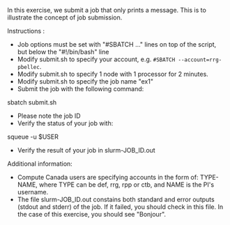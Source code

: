 In this exercise, we submit a job that only prints a message.
This is to illustrate the concept of job submission.

Instructions :
  * Job options must be set with "#SBATCH ..." lines on top of the script,
    but below the "#!/bin/bash" line
  * Modify submit.sh to specify your account, e.g. `#SBATCH --account=rrg-pbellec`.
  * Modify submit.sh to specify 1 node with 1 processor for 2 minutes.
  * Modify submit.sh to specify the job name "ex1"
  * Submit the job with the following command:

   sbatch submit.sh

  * Please note the job ID
  * Verify the status of your job with:

   squeue -u $USER

  * Verify the result of your job in slurm-JOB_ID.out

Additional information:
  * Compute Canada users are specifying accounts in the form of: TYPE-NAME,
    where TYPE can be def, rrg, rpp or ctb, and NAME is the PI's username.
  * The file slurm-JOB_ID.out constains both standard and error outputs
    (stdout and stderr) of the job. If it failed, you should check in this
    file. In the case of this exercise, you should see "Bonjour".
